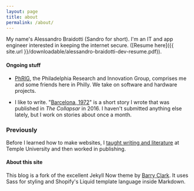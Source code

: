 ```yaml
---
layout: page
title: about
permalink: /about/
---
```


My name's Alessandro Braidotti (Sandro for short). I'm an IT and app engineer interested in keeping the internet secure. ([Resume here]({{ site.url }}/downloadable/alessandro-braidotti-dev-resume.pdf)).

#### Ongoing stuff

- [PhRIG](https://phrig.github.io/), the Philadelphia Research and Innovation Group, comprises me and some friends here in Philly. We take on software and hardware projects.

- I like to write. "[Barcelona, 1972](https://thecollapsar.org/the-collapsar-archive/2016/02/19/barcelona-1972-by-sandro-braidotti)"
is a short story I wrote that was published in *The Collapsar* in 2016. I haven't submitted anything else lately, but I work on stories about once a month.

### Previously

Before I learned how to make websites, I [taught writing and literature](http://www.ratemyprofessors.com/ShowRatings.jsp?tid=1321388) at Temple University and then worked in publishing.

#### About this site

 This blog is a fork of the excellent Jekyll Now theme by [Barry Clark](https://github.com/barryclark/jekyll-now). It uses Sass for styling and Shopify's Liquid template language inside Markdown.
